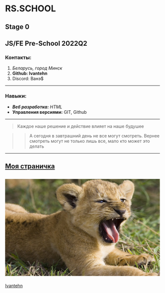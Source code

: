 # RS.SCHOOL
## Stage 0
## __JS/FE Pre-School 2022Q2__
### __Контакты:__
 1. _Беларусь, город Минск_
 2. __Github: Ivantehn__
 3. Discord: Ванэ$
 --- 
### Навыки:
- ___Веб разработка:___ _HTML_
- __Управления версиями:__ GIT, Github
***
> Каждое наше решение и  действие влияет на наше будушее

>> А сегодня в завтрашний день не все могут смотреть. Вернее смотреть могут не только лишь все, мало кто может это делать
---
[Моя страничка](https://github.com/Ivantehn)
---
![Ссылка на меня](img/1380310923-lvitsi-ch2--32.jpg)
---
[Ivantehn](https://github.com/Ivantehn)